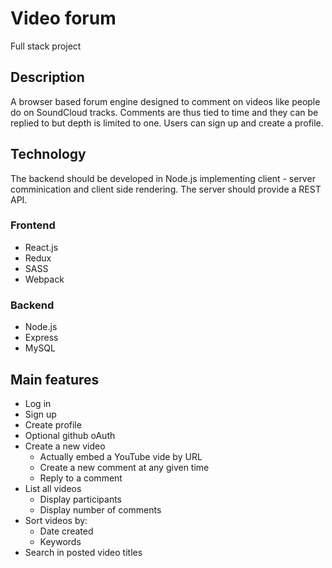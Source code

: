# Video forum

Full stack project

## Description

A browser based forum engine designed to comment on videos like people do on SoundCloud tracks. Comments are thus tied to time and they can be replied to but depth is limited to one. Users can sign up and create a profile.

## Technology

The backend should be developed in Node.js implementing client - server comminication and client side rendering. The server should provide a REST API. 

### Frontend
 - React.js
 - Redux
 - SASS
 - Webpack

### Backend
 - Node.js
 - Express
 - MySQL

## Main features

 - Log in
 - Sign up
 - Create profile
 - Optional github oAuth
 - Create a new video
 	- Actually embed a YouTube vide by URL
 	- Create a new comment at any given time
 	- Reply to a comment
 - List all videos
 	- Display participants
 	- Display number of comments
 - Sort videos by:
 	- Date created
 	- Keywords
 - Search in posted video titles

